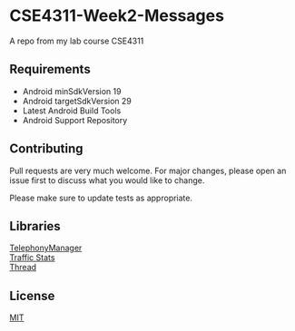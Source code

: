 # CSE4311-Week2-Messages
A repo from my lab course CSE4311

## Requirements
  - Android minSdkVersion 19 <br>
  - Android targetSdkVersion 29<br>
  - Latest Android Build Tools<br>
  - Android Support Repository<br>

## Contributing
Pull requests are very much welcome. For major changes, please open an issue first to discuss what you would like to change.

Please make sure to update tests as appropriate.

## Libraries
[TelephonyManager](https://developer.android.com/reference/android/telephony/TelephonyManager)<br>
[Traffic Stats](https://developer.android.com/reference/android/net/TrafficStats.html)<br>
[Thread](https://developer.android.com/reference/java/lang/Thread)

## License
[MIT](https://choosealicense.com/licenses/mit/)
